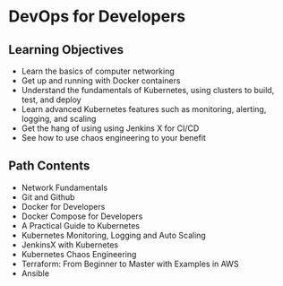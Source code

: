 # DevOps for Developers

## Learning Objectives

- Learn the basics of computer networking
- Get up and running with Docker containers
- Understand the fundamentals of Kubernetes, using clusters to build, test, and deploy
- Learn advanced Kubernetes features such as monitoring, alerting, logging, and scaling
- Get the hang of using using Jenkins X for CI/CD
- See how to use chaos engineering to your benefit

## Path Contents

- Network Fundamentals
- Git and Github
- Docker for Developers
- Docker Compose for Developers
- A Practical Guide to Kubernetes
- Kubernetes Monitoring, Logging and Auto Scaling
- JenkinsX with Kubernetes
- Kubernetes Chaos Engineering
- Terraform: From Beginner to Master with Examples in AWS
- Ansible
